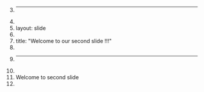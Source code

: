 3.	---
4.	
5.	layout: slide
6.	
7.	title: "Welcome to our second slide !!!"
8.	
9.	---
10.	
11.	Welcome to second slide
12.	

